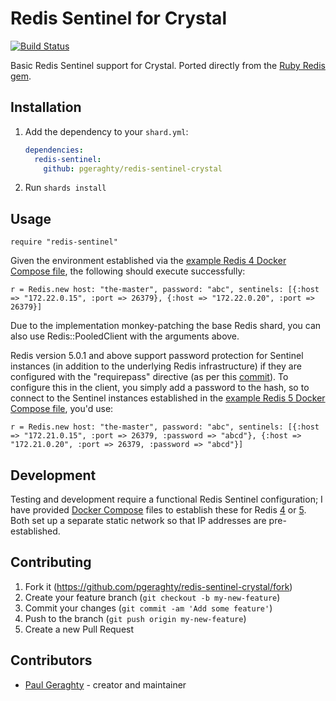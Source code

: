 # Redis Sentinel for Crystal

[![Build Status](https://travis-ci.com/pgeraghty/redis-sentinel-crystal.svg?branch=master)](https://travis-ci.com/pgeraghty/redis-sentinel-crystal)

Basic Redis Sentinel support for Crystal. Ported directly from the [Ruby Redis gem](https://github.com/redis/redis-rb).

## Installation

1. Add the dependency to your `shard.yml`:

   ```yaml
   dependencies:
     redis-sentinel:
       github: pgeraghty/redis-sentinel-crystal
   ```

2. Run `shards install`

## Usage

```crystal
require "redis-sentinel"
```

Given the environment established via the [example Redis 4 Docker Compose file](docker/redis4/docker-compose.yml), the following should execute successfully:

```crystal
r = Redis.new host: "the-master", password: "abc", sentinels: [{:host => "172.22.0.15", :port => 26379}, {:host => "172.22.0.20", :port => 26379}]
```

Due to the implementation monkey-patching the base Redis shard, you can also use Redis::PooledClient with the arguments above.

Redis version 5.0.1 and above support password protection for Sentinel instances (in addition to the underlying Redis infrastructure) if they are configured with the "requirepass" directive (as per this [commit](https://github.com/antirez/redis/commit/fa675256c127963c74ea68f8bab22ef105bada02)). To configure this in the client, you simply add a password to the hash, so to connect to the Sentinel instances established in the [example Redis 5 Docker Compose file](docker/redis5/docker-compose.yml), you'd use:

```crystal
r = Redis.new host: "the-master", password: "abc", sentinels: [{:host => "172.21.0.15", :port => 26379, :password => "abcd"}, {:host => "172.21.0.20", :port => 26379, :password => "abcd"}]
```

<!-- TODO: Write further usage instructions here -->

## Development

Testing and development require a functional Redis Sentinel configuration; I have provided [Docker Compose](https://docs.docker.com/compose/) files to establish these for Redis [4](docker/redis4/docker-compose.yml) or [5](docker/redis5/docker-compose.yml). Both set up a separate static network so that IP addresses are pre-established.

<!-- TODO: Write further development instructions here -->

## Contributing

1. Fork it (<https://github.com/pgeraghty/redis-sentinel-crystal/fork>)
2. Create your feature branch (`git checkout -b my-new-feature`)
3. Commit your changes (`git commit -am 'Add some feature'`)
4. Push to the branch (`git push origin my-new-feature`)
5. Create a new Pull Request

## Contributors

- [Paul Geraghty](https://github.com/pgeraghty) - creator and maintainer
